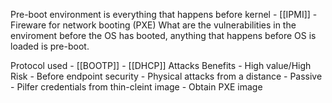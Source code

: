 Pre-boot environment is everything that happens before kernel 
	-	 [[IPMI]]
	-	Fireware for network booting (PXE)
	What are the vulnerabilities in the enviroment before the OS has booted, anything that happens before OS is loaded is pre-boot. 
	
Protocol used
	-	[[BOOTP]]
	-	[[DHCP]]
Attacks 
	Benefits
	 -	High value/High Risk 
	 -	Before endpoint security 
	 -	Physical attacks from a distance
	 -	Passive	
	 	-	Pilfer credentials from thin-cleint image
		-	Obtain PXE image 